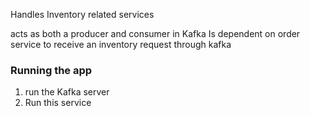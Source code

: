 Handles Inventory related services

acts as both a producer and consumer in Kafka
Is dependent on order service to receive an inventory request through kafka

### Running the app
1. run the Kafka server
2. Run this service